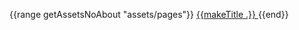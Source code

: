 {{range getAssetsNoAbout "assets/pages"}}
<a class="navbar-item" href="{{.}}.html">
  {{makeTitle .}}
</a>
{{end}}